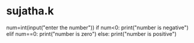 # sujatha.k
num=int(input("enter the number"))
if num<0:
print("number is negative")
elif num==0:
print("number is zero")
else:
print("number is positive")
